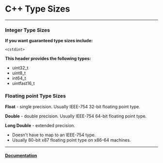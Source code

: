 # C++ Type Sizes

---

### Integer Type Sizes

**If you want guaranteed type sizes include:**

```
<cstdint>
```

**This header provides the following types:**

* uint32\_t
* uint8\_t
* int64\_t
* uintfast16\_t

### Floating point Type Sizes

**Float** - single precision. Usually IEEE-754 32-bit floating point type.

**Double** - double precision. Usually IEEE-754 64-bit floating point type.

**Long Double** - extended precision.

* Doesn't have to map to an IEEE-754 type.
* Usually 80-bit x87 floating point type on x86-64 machines.

---

#### [Documentation](http://en.cppreference.com/w/cpp/header/cstdint)



